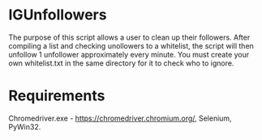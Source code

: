 # IGUnfollowers
  The purpose of this script allows a user to clean up their followers. 
  After compiling a list and checking unollowers to a whitelist, the script will then unfollow 1 unfollower approximately every minute.
  You must create your own whitelist.txt in the same directory for it to check who to ignore.
  
 # Requirements
  Chromedriver.exe - https://chromedriver.chromium.org/,
  Selenium,
  PyWin32.
